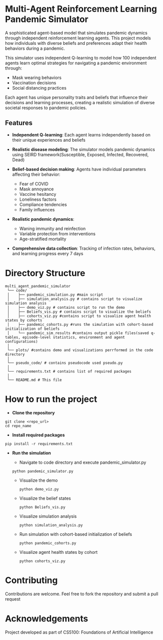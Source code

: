 # **Multi-Agent Reinforcement Learning Pandemic Simulator**

A sophisticated agent-based model that simulates pandemic dynamics through independent reinforcement learning agents. This project models how individuals with diverse beliefs and preferences adapt their health behaviors during a pandemic.

This simulator uses independent Q-learning to model how 100 independent agents learn optimal strategies for navigating a pandemic environment through:

- Mask wearing behaviors
- Vaccination decisions
- Social distancing practices

Each agent has unique personality traits and beliefs that influence their decisions and learning processes, creating a realistic simulation of diverse societal responses to pandemic policies.

## Features

- **Independent Q-learning**: Each agent learns independently based on their unique experiences and beliefs
- **Realistic disease modeling**: The simulator models pandemic dynamics using SEIRD framework(Susceptible, Exposed, Infected, Recovered, Dead) 
- **Belief-based decision making**: Agents have individual parameters affecting their behavior:
  
  - Fear of COVID
  - Mask annoyance
  - Vaccine hesitancy
  - Loneliness factors
  - Compliance tendencies
  - Family influences

- **Realistic pandemic dynamics**:

  - Waning immunity and reinfection
  - Variable protection from interventions
  - Age-stratified mortality


- **Comprehensive data collection**: Tracking of infection rates, behaviors, and learning progress every 7 days
# Directory Structure
```
multi_agent_pandemic_simulator
 └── code/
 │    ├── pandemic_simulation.py #main script
 │    ├── simulation_analysis.py # contains script to visualize simulation analysis 
 │    ├── demo_viz.py # contains script to run the demo
 │    ├── Beliefs_vis.py # contains script to visualize the beliefs
 │    ├── cohorts_viz.py #contains script to visualize agent health states by cohorts
 │    ├── pandemic_cohorts.py #runs the simulation with cohort-based initialization of beliefs
 │    └── pandemic_sim_results #contains output pickle files(saved q-tables, episode-level statistics, environment and agent configurations)
 │
 └── plots/ #contains demo and visualizations perrformed in the code directory
 │
 └── pseudo_code/ # contains pseudocode used pseudo.py
 │
 └── requirements.txt # contains list of required packages
 │
 └── README.md # This file
```
  
# How to run the project
- **Clone the repository**
```
git clone <repo_url>
cd repo_name
```
- **Install required packages**
```
pip install -r requirements.txt
```
- **Run the simulation**
  - Navigate to code directory and execute pandemic_simulator.py
      
  ```
  python pandemic_simulator.py
  ```
  - Visualize the demo
    ```
    python demo_viz.py
    ```
  - Visualize the belief states
    ```
    python Beliefs_vis.py
    ```
  - Visualize simulation analysis
    ```
    python simulation_analysis.py
    ```
  - Run simulation with cohort-based initialization of beliefs
    ```
    python pandemic_cohorts.py
    ```
  - Visualize agent health states by cohort
    ```
    python cohorts_viz.py
    ```
# Contributing
Contributions are welcome. Feel free to fork the repository and submit a pull request
    
# Acknowledgements
 Project developed as part of CS5100: Foundations of Artificial Intelligence
